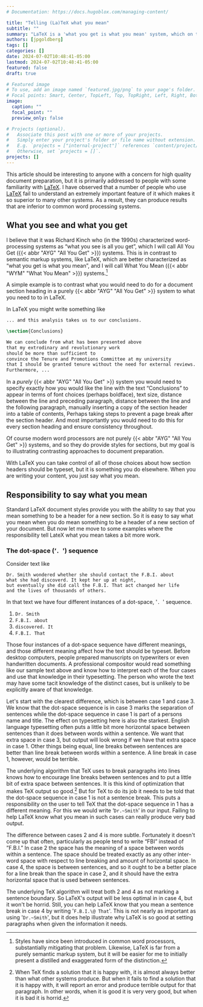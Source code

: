 ```yaml
---
# Documentation: https://docs.hugoblox.com/managing-content/

title: "Telling (La)TeX what you mean"
subtitle: ""
summary: "LaTeX is a 'what you get is what you mean' system, which on the whole allows for both better output and appropriate focus on content when writing. This does, however, place some additional burden on the user to be clear about meanings."
authors: [jpgoldberg]
tags: []
categories: []
date: 2024-07-02T10:48:41-05:00
lastmod: 2024-07-02T10:48:41-05:00
featured: false
draft: true

# Featured image
# To use, add an image named `featured.jpg/png` to your page's folder.
# Focal points: Smart, Center, TopLeft, Top, TopRight, Left, Right, BottomLeft, Bottom, BottomRight.
image:
  caption: ""
  focal_point: ""
  preview_only: false

# Projects (optional).
#   Associate this post with one or more of your projects.
#   Simply enter your project's folder or file name without extension.
#   E.g. `projects = ["internal-project"]` references `content/project/deep-learning/index.md`.
#   Otherwise, set `projects = []`.
projects: []
---
```


This article should be interesting to anyone with a concern for high quality document preparation,
but it is primarily addressed to people with some familiarity with [LaTeX].
I have observed that a number of people who use [LaTeX] fail to understand an extremely important feature of it which makes it so superior to many other systems.
As a result, they can produce results that are inferior to common word processing systems.

## What you see and what you get

I believe that it was Richard Kinch who (in the 1990s) characterized word-processing systems as “what you see is all you get”,
which I will call
All You Get ({{< abbr "AYG" "All You Get" >}})
systems.
This is in contrast to semantic markup systems, like LaTeX, which are better characterized as “what you get is what you mean”,
and I will call
What You Mean ({{< abbr "WYM" "What You Mean" >}})
systems.[^ayg]

[^ayg]: Styles have since been introduced in common word processors, substantially mitigating that problem. Likewise, LaTeX is far from a purely semantic markup system, but it will be easier for me to initially present a distilled and exaggerated form of the distinction.


A simple example is to contrast what you would need to do for a document section heading in a purely
{{< abbr "AYG" "All You Get" >}} system
to what you need to to in LaTeX.

In LaTeX you might write something like

```latex
... and this analysis takes us to our conclusions. 

\section{Conclusions}

We can conclude from what has been presented above
that my extrodinary and revolutionary work
should be more than sufficient to
convince the Tenure and Promotions Committee at my university
that I should be granted tenure without the need for external reviews.
Furthermore, ...
```

In a _purely_ {{< abbr "AYG" "All You Get" >}} system
you would need to specify exactly how you would like the line
with the text “Conclusions” to appear in terms of
font choices (perhaps boldface),
text size,
distance between the line and preceding paragraph,
distance between the line and the following paragraph,
manually inserting a copy of the section header into a table of contents,
Perhaps taking steps to prevent a page break after the section header.
And most importantly you would need to do this for every section heading
and ensure consistency throughout.

Of course modern word processors are not purely
{{< abbr "AYG" "All You Get" >}} systems,
and so they do provide styles for sections,
but my goal is to illustrating contrasting approaches to document preparation.

With LaTeX you can take control of all of those choices about how section headers should be typeset,
but it is something you do elsewhere.
When you are writing your content, you just say what you mean.

## Responsibility to say what you mean

Standard LaTeX document styles provide you with the ability to say that you mean something to be a header for a new section.
So it is easy to say what you mean when you do mean something to
be a header of a new section of your document.
But now let me move to some examples where the responsibility tell LateX what you mean takes a bit more work.

### The dot-space (‘`. `') sequence

Consider text like 

```text
Dr. Smith wondered whether she should contact the F.B.I. about
what she had discoverd. It kept her up at night,
but eventually she did call the F.B.I. That act changed her life
and the lives of thousands of others.
```

In that text we have four different instances of a dot-space, '`. `' sequence.

1. `Dr. Smith`
2. `F.B.I. about`
3. `discovered. It`
4. `F.B.I. That`

Those four instances of a dot-space sequence have different meanings,
and those different meaning affect how the text should be typeset.
Before desktop computers, people prepared manuscripts on typewriters 
or even handwritten documents.
A professional compositor would read something like
our sample text above and know how
to interpret each of the four cases
and use that knowledge in their typesetting.
The person who wrote the text may have some tacit knowledge of
the distinct cases,
but is unlikely to be explicitly aware of that knowledge.

Let's start with the clearest difference,
which is between case 1 and case 3.
We know that the dot-space sequence is in case 3 marks the separation of sentences
while the dot-space sequence in case 1 is part of a persons name and title.
The effect on typesetting here is also the starkest.
English language typesetting often puts a little bit more horizontal space between sentences than it does between words within a sentence.
We want that extra space in case 3,
but output will look wrong if we have that extra space in case 1.
Other things being equal,
line breaks between sentences are better than line break between words within a sentence.
A line break in case 1, however, would be terrible.

The underlying algorithm that TeX uses to break paragraphs into lines knows how to encourage line breaks between sentences and to put a little bit of extra space between sentences.
It is this kind of optimization that makes TeX output so good.[^horrid]
But for TeX to do its job it needs to be told
that the dot-space sequence in case 1 is not a sentence break.
This puts a responsibility on the user to tell TeX that the dot-space sequence in 1 has a different meaning.
For this we would write ‘`Dr.~Smith`’ in our input.
Failing to help LaTeX know what you mean in such cases can really
produce very bad output.

[^horrid]: When TeX finds a solution that it is happy with, it is almost always better than what other systems produce. But when it fails to find a solution that it is happy with, it will report an error and produce terrible output for that paragraph. In other words, when it is good it is very very good, but when it is bad it is horrid.

The difference between cases 2 and 4 is more subtle.
Fortunately it doesn't come up that often,
particularly as people tend to write “FBI” instead of ”F.B.I.”
In case 2 the space has the meaning of a space between words within a sentence.
The space should be treated exactly as any other inter-word space
with respect to line breaking and amount of horizontal space.
In case 4, the space is between sentences,
and so it ought to be a better place for a line break
than the space in case 2,
and it should have the extra horizontal space that is used between sentences.

The underlying TeX algorithm will treat both 2 and 4 as not
marking a sentence boundary.
So LaTeX's output will be less optimal in in case 4, but it won't be horrid.
Still, you can help LaTeX know that you mean a sentence break in case 4
by writing '`F.B.I.\@ That`'.
This is not nearly as important as using '`Dr.~Smith`', but it does help illustrate why LaTeX is so good at setting paragraphs when given the information it needs.


[LaTeX]: https://www.latex-project.org/ "The LaTeX Project"
